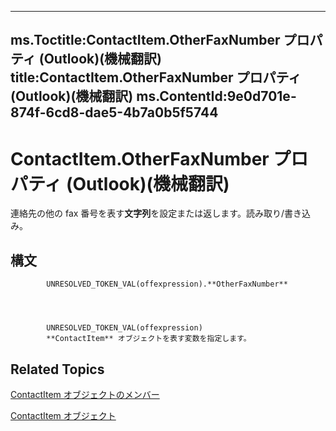 

---
ms.Toctitle:ContactItem.OtherFaxNumber プロパティ (Outlook)(機械翻訳)
title:ContactItem.OtherFaxNumber プロパティ (Outlook)(機械翻訳)
ms.ContentId:9e0d701e-874f-6cd8-dae5-4b7a0b5f5744
---
# ContactItem.OtherFaxNumber プロパティ (Outlook)(機械翻訳)




連絡先の他の fax 番号を表す**文字列**を設定または返します。読み取り/書き込み。

## 構文

            UNRESOLVED_TOKEN_VAL(offexpression).**OtherFaxNumber**




            UNRESOLVED_TOKEN_VAL(offexpression)
            **ContactItem** オブジェクトを表す変数を指定します。



## Related Topics

[ContactItem オブジェクトのメンバー](a8b13369-4c87-02aa-e62a-1f3067e559fa.md)

[ContactItem オブジェクト](8e32093c-a678-f1fd-3f35-c2d8994d166f.md)





